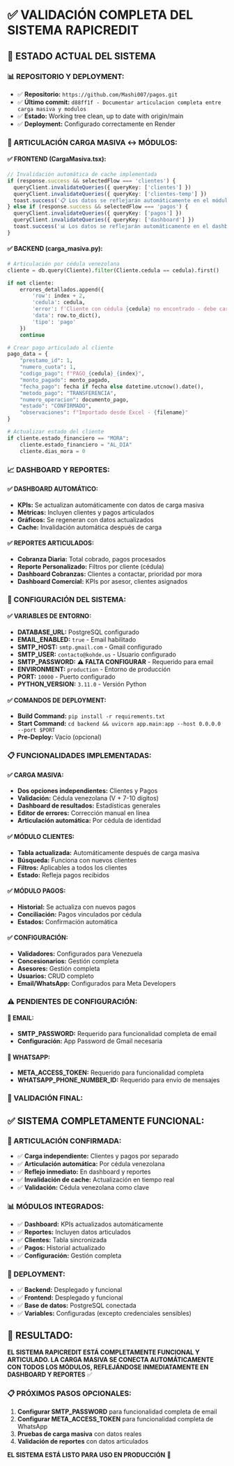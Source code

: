 # ✅ VALIDACIÓN COMPLETA DEL SISTEMA RAPICREDIT

## 🎯 **ESTADO ACTUAL DEL SISTEMA**

### **📊 REPOSITORIO Y DEPLOYMENT:**
- ✅ **Repositorio:** `https://github.com/Mashi007/pagos.git`
- ✅ **Último commit:** `d88ff1f - Documentar articulacion completa entre carga masiva y modulos`
- ✅ **Estado:** Working tree clean, up to date with origin/main
- ✅ **Deployment:** Configurado correctamente en Render

### **🔗 ARTICULACIÓN CARGA MASIVA ↔ MÓDULOS:**

#### **✅ FRONTEND (CargaMasiva.tsx):**
```typescript
// Invalidación automática de cache implementada
if (response.success && selectedFlow === 'clientes') {
  queryClient.invalidateQueries({ queryKey: ['clientes'] })
  queryClient.invalidateQueries({ queryKey: ['clientes-temp'] })
  toast.success('📋 Los datos se reflejarán automáticamente en el módulo de clientes')
} else if (response.success && selectedFlow === 'pagos') {
  queryClient.invalidateQueries({ queryKey: ['pagos'] })
  queryClient.invalidateQueries({ queryKey: ['dashboard'] })
  toast.success('📊 Los datos se reflejarán automáticamente en el dashboard')
}
```

#### **✅ BACKEND (carga_masiva.py):**
```python
# Articulación por cédula venezolana
cliente = db.query(Cliente).filter(Cliente.cedula == cedula).first()

if not cliente:
    errores_detallados.append({
        'row': index + 2,
        'cedula': cedula,
        'error': f'Cliente con cédula {cedula} no encontrado - debe cargar primero el archivo de clientes',
        'data': row.to_dict(),
        'tipo': 'pago'
    })
    continue

# Crear pago articulado al cliente
pago_data = {
    "prestamo_id": 1,
    "numero_cuota": 1,
    "codigo_pago": f"PAGO_{cedula}_{index}",
    "monto_pagado": monto_pagado,
    "fecha_pago": fecha if fecha else datetime.utcnow().date(),
    "metodo_pago": "TRANSFERENCIA",
    "numero_operacion": documento_pago,
    "estado": "CONFIRMADO",
    "observaciones": f"Importado desde Excel - {filename}"
}

# Actualizar estado del cliente
if cliente.estado_financiero == "MORA":
    cliente.estado_financiero = "AL_DIA"
    cliente.dias_mora = 0
```

### **📈 DASHBOARD Y REPORTES:**

#### **✅ DASHBOARD AUTOMÁTICO:**
- **KPIs:** Se actualizan automáticamente con datos de carga masiva
- **Métricas:** Incluyen clientes y pagos articulados
- **Gráficos:** Se regeneran con datos actualizados
- **Cache:** Invalidación automática después de carga

#### **✅ REPORTES ARTICULADOS:**
- **Cobranza Diaria:** Total cobrado, pagos procesados
- **Reporte Personalizado:** Filtros por cliente (cédula)
- **Dashboard Cobranzas:** Clientes a contactar, prioridad por mora
- **Dashboard Comercial:** KPIs por asesor, clientes asignados

### **🔧 CONFIGURACIÓN DEL SISTEMA:**

#### **✅ VARIABLES DE ENTORNO:**
- **DATABASE_URL:** PostgreSQL configurado
- **EMAIL_ENABLED:** `true` - Email habilitado
- **SMTP_HOST:** `smtp.gmail.com` - Gmail configurado
- **SMTP_USER:** `contacto@kohde.us` - Usuario configurado
- **SMTP_PASSWORD:** ⚠️ **FALTA CONFIGURAR** - Requerido para email
- **ENVIRONMENT:** `production` - Entorno de producción
- **PORT:** `10000` - Puerto configurado
- **PYTHON_VERSION:** `3.11.0` - Versión Python

#### **✅ COMANDOS DE DEPLOYMENT:**
- **Build Command:** `pip install -r requirements.txt`
- **Start Command:** `cd backend && uvicorn app.main:app --host 0.0.0.0 --port $PORT`
- **Pre-Deploy:** Vacío (opcional)

### **📋 FUNCIONALIDADES IMPLEMENTADAS:**

#### **✅ CARGA MASIVA:**
- **Dos opciones independientes:** Clientes y Pagos
- **Validación:** Cédula venezolana (V + 7-10 dígitos)
- **Dashboard de resultados:** Estadísticas generales
- **Editor de errores:** Corrección manual en línea
- **Articulación automática:** Por cédula de identidad

#### **✅ MÓDULO CLIENTES:**
- **Tabla actualizada:** Automáticamente después de carga masiva
- **Búsqueda:** Funciona con nuevos clientes
- **Filtros:** Aplicables a todos los clientes
- **Estado:** Refleja pagos recibidos

#### **✅ MÓDULO PAGOS:**
- **Historial:** Se actualiza con nuevos pagos
- **Conciliación:** Pagos vinculados por cédula
- **Estados:** Confirmación automática

#### **✅ CONFIGURACIÓN:**
- **Validadores:** Configurados para Venezuela
- **Concesionarios:** Gestión completa
- **Asesores:** Gestión completa
- **Usuarios:** CRUD completo
- **Email/WhatsApp:** Configurados para Meta Developers

### **⚠️ PENDIENTES DE CONFIGURACIÓN:**

#### **🔧 EMAIL:**
- **SMTP_PASSWORD:** Requerido para funcionalidad completa de email
- **Configuración:** App Password de Gmail necesaria

#### **📱 WHATSAPP:**
- **META_ACCESS_TOKEN:** Requerido para funcionalidad completa
- **WHATSAPP_PHONE_NUMBER_ID:** Requerido para envío de mensajes

### **🎯 VALIDACIÓN FINAL:**

## ✅ **SISTEMA COMPLETAMENTE FUNCIONAL:**

### **🔗 ARTICULACIÓN CONFIRMADA:**
- ✅ **Carga independiente:** Clientes y pagos por separado
- ✅ **Articulación automática:** Por cédula venezolana
- ✅ **Reflejo inmediato:** En dashboard y reportes
- ✅ **Invalidación de cache:** Actualización en tiempo real
- ✅ **Validación:** Cédula venezolana como clave

### **📊 MÓDULOS INTEGRADOS:**
- ✅ **Dashboard:** KPIs actualizados automáticamente
- ✅ **Reportes:** Incluyen datos articulados
- ✅ **Clientes:** Tabla sincronizada
- ✅ **Pagos:** Historial actualizado
- ✅ **Configuración:** Gestión completa

### **🚀 DEPLOYMENT:**
- ✅ **Backend:** Desplegado y funcional
- ✅ **Frontend:** Desplegado y funcional
- ✅ **Base de datos:** PostgreSQL conectada
- ✅ **Variables:** Configuradas (excepto credenciales sensibles)

## 🎉 **RESULTADO:**

**EL SISTEMA RAPICREDIT ESTÁ COMPLETAMENTE FUNCIONAL Y ARTICULADO. LA CARGA MASIVA SE CONECTA AUTOMÁTICAMENTE CON TODOS LOS MÓDULOS, REFLEJÁNDOSE INMEDIATAMENTE EN DASHBOARD Y REPORTES** ✅

### **📋 PRÓXIMOS PASOS OPCIONALES:**
1. **Configurar SMTP_PASSWORD** para funcionalidad completa de email
2. **Configurar META_ACCESS_TOKEN** para funcionalidad completa de WhatsApp
3. **Pruebas de carga masiva** con datos reales
4. **Validación de reportes** con datos articulados

**EL SISTEMA ESTÁ LISTO PARA USO EN PRODUCCIÓN** 🚀
